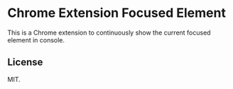 # Chrome Extension Focused Element

This is a Chrome extension to continuously show the current focused element in console.

## License

MIT.
